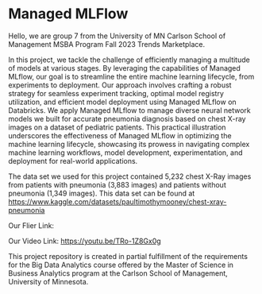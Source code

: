 # Managed MLFlow

Hello, we are group 7 from the University of MN Carlson School of Management MSBA Program Fall 2023 Trends Marketplace.

In this project, we tackle the challenge of efficiently managing a multitude of models at various stages. By leveraging the capabilities of Managed MLflow, our goal is to streamline the entire machine learning lifecycle, from experiments to deployment. Our approach involves crafting a robust strategy for seamless experiment tracking, optimal model registry utilization, and efficient model deployment using Managed MLflow on Databricks. We apply Managed MLflow to manage diverse neural network models we built for accurate pneumonia diagnosis based on chest X-ray images on a dataset of pediatric patients. This practical illustration underscores the effectiveness of Managed MLflow in optimizing the machine learning lifecycle, showcasing its prowess in navigating complex machine learning workflows, model development, experimentation, and deployment for real-world applications.

The data set we used for this project contained 5,232 chest X-Ray images from patients with pneumonia (3,883 images) and patients without pneumonia (1,349 images). This data set can be found at https://www.kaggle.com/datasets/paultimothymooney/chest-xray-pneumonia

Our Flier Link:

Our Video Link: https://youtu.be/TRo-1Z8Gx0g

This project repository is created in partial fulfillment of the requirements for the Big Data Analytics course offered by the Master of Science in Business Analytics program at the Carlson School of Management, University of Minnesota.

